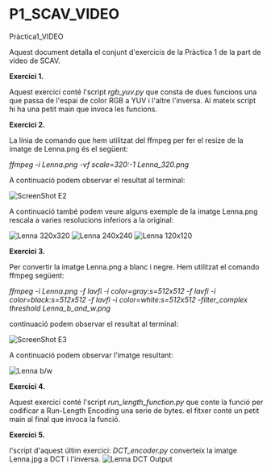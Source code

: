 # P1_SCAV_VIDEO
Pràctica1_VIDEO

Aquest document detalla el conjunt d'exercicis de la Pràctica 1 de la part de vídeo de SCAV.

**Exercici 1.**

Aquest exercici conté l'script *rgb_yuv.py* que consta de dues funcions una que passa de l'espai de color RGB a YUV i l'altre l'inversa. Al mateix script hi ha una petit main que invoca les funcions.

**Exercici 2.**

La línia de comando que hem utilitzat del ffmpeg per fer el resize de la imatge de Lenna.png és el següent:

*ffmpeg -i Lenna.png -vf scale=320:-1 Lenna_320.png*

A continuació podem observar el resultat al terminal:

![ScreenShot E2](https://github.com/paumonterop/P1_SCAV_VIDEO/tree/main/Imatges/E2_resize_Lenna.png?raw=true "ScreenShot E2")

A continuació també podem veure alguns exemple de la imatge Lenna.png rescala a varies resolucions inferiors a la original:

![Lenna 320x320](https://github.com/paumonterop/P1_SCAV_VIDEO/tree/main/Imatges/Lenna_320.png?raw=true)
![Lenna 240x240](https://github.com/paumonterop/P1_SCAV_VIDEO/tree/main/Imatges/Lenna_3240.png?raw=true)
![Lenna 120x120](https://github.com/paumonterop/P1_SCAV_VIDEO/tree/main/Imatges/Lenna_120.png?raw=true)

**Exercici 3.**

Per convertir la imatge Lenna.png a blanc i negre. Hem utilitzat el comando ffmpeg següent:

*ffmpeg -i Lenna.png -f lavfi -i color=gray:s=512x512 -f lavfi -i color=black:s=512x512 -f lavfi -i color=white:s=512x512 -filter_complex threshold Lenna_b_and_w.png*

 continuació podem observar el resultat al terminal:

![ScreenShot E3](https://github.com/paumonterop/P1_SCAV_VIDEO/tree/main/Imatges/E3_bw_Lenna.png?raw=true)

A continuació podem observar l'imatge resultant:

![Lenna b/w](https://github.com/paumonterop/P1_SCAV_VIDEO/tree/main/Imatges/Lenna_b_and_w.png?raw=true)

**Exercici 4.**

Aquest exercici conté l'script *run_length_function.py* que conte la funció per codificar a Run-Length Encoding una serie de bytes.
el fitxer conté un petit main al final que invoca la funció.

**Exercici 5.**

l'script d'aquest últim exercici: *DCT_encoder.py* converteix la imatge Lenna.jpg a DCT i l'inversa. 
![Lenna DCT Output](https://github.com/paumonterop/P1_SCAV_VIDEO/tree/main/Imatges/Lenna_output.jpg?raw=true)
